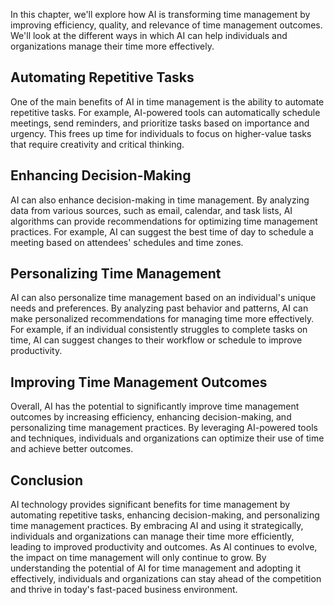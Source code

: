 

In this chapter, we'll explore how AI is transforming time management by improving efficiency, quality, and relevance of time management outcomes. We'll look at the different ways in which AI can help individuals and organizations manage their time more effectively.

Automating Repetitive Tasks
---------------------------

One of the main benefits of AI in time management is the ability to automate repetitive tasks. For example, AI-powered tools can automatically schedule meetings, send reminders, and prioritize tasks based on importance and urgency. This frees up time for individuals to focus on higher-value tasks that require creativity and critical thinking.

Enhancing Decision-Making
-------------------------

AI can also enhance decision-making in time management. By analyzing data from various sources, such as email, calendar, and task lists, AI algorithms can provide recommendations for optimizing time management practices. For example, AI can suggest the best time of day to schedule a meeting based on attendees' schedules and time zones.

Personalizing Time Management
-----------------------------

AI can also personalize time management based on an individual's unique needs and preferences. By analyzing past behavior and patterns, AI can make personalized recommendations for managing time more effectively. For example, if an individual consistently struggles to complete tasks on time, AI can suggest changes to their workflow or schedule to improve productivity.

Improving Time Management Outcomes
----------------------------------

Overall, AI has the potential to significantly improve time management outcomes by increasing efficiency, enhancing decision-making, and personalizing time management practices. By leveraging AI-powered tools and techniques, individuals and organizations can optimize their use of time and achieve better outcomes.

Conclusion
----------

AI technology provides significant benefits for time management by automating repetitive tasks, enhancing decision-making, and personalizing time management practices. By embracing AI and using it strategically, individuals and organizations can manage their time more efficiently, leading to improved productivity and outcomes. As AI continues to evolve, the impact on time management will only continue to grow. By understanding the potential of AI for time management and adopting it effectively, individuals and organizations can stay ahead of the competition and thrive in today's fast-paced business environment.

